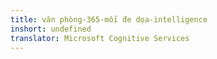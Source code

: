 ```yaml
---
title: văn phòng-365-mối đe dọa-intelligence
inshort: undefined
translator: Microsoft Cognitive Services
---
```




